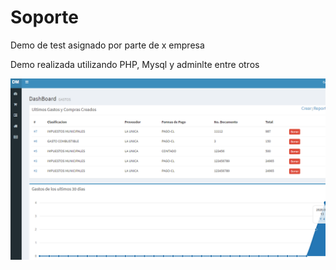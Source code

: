 # Soporte

Demo de test asignado por parte de x empresa

Demo realizada utilizando PHP, Mysql y adminlte entre otros

![alt text](https://github.com/carlosdarioio/GC_Demo/blob/master/demo.png?raw=true)
